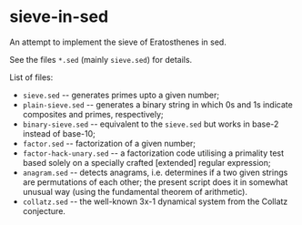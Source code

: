 # sieve-in-sed
An attempt to implement the sieve of Eratosthenes in sed.

See the files `*.sed` (mainly `sieve.sed`) for details.

List of files:
- `sieve.sed` -- generates primes upto a given number;
- `plain-sieve.sed` -- generates a binary string in which 0s and 1s indicate
  composites and primes, respectively;
- `binary-sieve.sed` -- equivalent to the `sieve.sed` but works in base-2
  instead of base-10;
- `factor.sed` -- factorization of a given number;
- `factor-hack-unary.sed` -- a factorization code utilising a primality
  test based solely on a specially crafted [extended] regular expression;
- `anagram.sed` -- detects anagrams, i.e. determines if a two given strings
  are permutations of each other; the present script does it in somewhat unusual
  way (using the fundamental theorem of arithmetic).
- `collatz.sed` -- the well-known 3x-1 dynamical system from the Collatz conjecture.